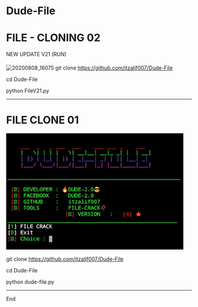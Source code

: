 # Dude-File
# FILE - CLONING 02

NEW UPDATE V21 (RUN)
####
![20200808_16075](https://github.com/itzalif007/Dude-File/blob/922128a75ec7a1fadd1a26ab434586b1538f1256/Screenshot_2023_0527_005801.jpg)
git clone https://github.com/itzalif007/Dude-File


cd Dude-File


python FileV21.py

___________________________________________
# FILE CLONE 01


![20200808_16075](https://github.com/itzalif007/itzalif007/blob/55b884d7353cb21c9a4485f8c62f4645a2606a97/Screenshot_2023_0518_014102.jpg)




git clone https://github.com/itzalif007/Dude-File



cd Dude-File


python dude-file.py


_______________________________________

End
